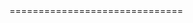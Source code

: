 <PRESENTATIONNAME>
==============================

# <TITLE>

<DESCRIPTION>

- Date: 
- Location:
- Language: 

[<EVENTNAME>](<EVENTURL>)

## ToDo

### Afterwards

## FACTS
Audience: 
Duration: 

### Purpose
What do you want to do with this presentation?

### Approach

### Timetable
Timetable for the Sections.

### Beware

#### Before beginning
- Stand still
- Breath out
- Speak slow and make breaks

## PRESENTATION

### Introduction

### Content

### End

### Slide x
Sum-Up sentence: 

#### Slide

#### Content

## DESIGN


## SOURCES

## Changelog
### Version x.y - yyyy-mm-dd

